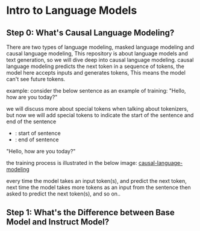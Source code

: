 # Intro to Language Models

## Step 0: What's Causal Language Modeling?

There are two types of language modeling, masked language modeling and causal language modeling, This repository is about language models and text generation, so we will dive deep into causal language modeling.
causal language modeling predicts the next token in a sequence of tokens, the model here accepts inputs and generates tokens, This means the model can't see future tokens.

example: 
consider the below sentence as an example of training:
"Hello, how are you today?"

we will discuss more about special tokens when talking about tokenizers, but now we will add special tokens to indicate the start of the sentence and end of the sentence
- <sos>: start of sentence
- <eos>: end of sentence

"<sos>Hello, how are you today?<eos>"

the training process is illustrated in the below image:
[causal-language-modeling](../assets/imgs/causal-language-modeling.png)

every time the model takes an input token(s), and predict the next token, next time the model takes more tokens as an input from the sentence then asked to predict the next token(s), and so on..

## Step 1: What's the Difference between Base Model and Instruct Model?
